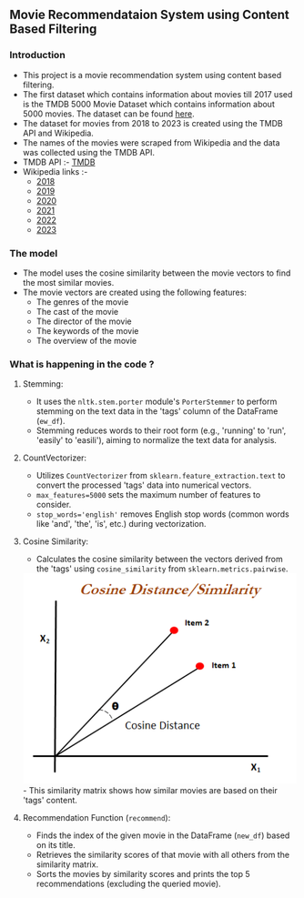 ## Movie Recommendataion System using Content Based Filtering

### Introduction
- This project is a movie recommendation system using content based filtering.
- The first dataset which contains information about movies till 2017 used is the TMDB 5000 Movie Dataset which contains information about 5000 movies. The dataset can be found [here](https://www.kaggle.com/tmdb/tmdb-movie-metadata).
- The dataset for movies from 2018 to 2023 is created using the TMDB API and Wikipedia.
- The names of the movies were scraped from Wikipedia and the data was collected using the TMDB API.
- TMDB API :- [TMDB](https://developer.themoviedb.org/reference/search-movie)
- Wikipedia links :-
    - [2018](https://en.wikipedia.org/wiki/List_of_American_films_of_2018)
    - [2019](https://en.wikipedia.org/wiki/List_of_American_films_of_2019)
    - [2020](https://en.wikipedia.org/wiki/List_of_American_films_of_2020)
    - [2021](https://en.wikipedia.org/wiki/List_of_American_films_of_2021)
    - [2022](https://en.wikipedia.org/wiki/List_of_American_films_of_2022)
    - [2023](https://en.wikipedia.org/wiki/List_of_American_films_of_2023)

### The model
- The model uses the cosine similarity between the movie vectors to find the most similar movies.
- The movie vectors are created using the following features:
    - The genres of the movie
    - The cast of the movie
    - The director of the movie
    - The keywords of the movie
    - The overview of the movie

### What is happening in the code ?
1.  Stemming:
    -   It uses the `nltk.stem.porter` module's `PorterStemmer` to perform stemming on the text data in the 'tags' column of the DataFrame (`ew_df`).
    -   Stemming reduces words to their root form (e.g., 'running' to 'run', 'easily' to 'easili'), aiming to normalize the text data for analysis.

2.  CountVectorizer:
    -   Utilizes `CountVectorizer` from `sklearn.feature_extraction.text` to convert the processed 'tags' data into numerical vectors.
    -   `max_features=5000` sets the maximum number of features to consider.
    -   `stop_words='english'` removes English stop words (common words like 'and', 'the', 'is', etc.) during vectorization.

3.  Cosine Similarity:
    -   Calculates the cosine similarity between the vectors derived from the 'tags' using `cosine_similarity` from `sklearn.metrics.pairwise`.

    <img alt="Cosine Similarity" src ="./screenshots/_1.png"/>
    -   This similarity matrix shows how similar movies are based on their 'tags' content.

4.  Recommendation Function (`recommend`):
    -   Finds the index of the given movie in the DataFrame (`new_df`) based on its title.
    -   Retrieves the similarity scores of that movie with all others from the similarity matrix.
    -   Sorts the movies by similarity scores and prints the top 5 recommendations (excluding the queried movie).

   